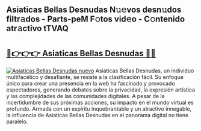 ## Asiaticas Bellas Desnudas N𝚞𝚎vos desn𝚞dos filtr𝚊dos - Parts-peM F𝚘tos vid𝚎o - C𝚘ntenido atr𝚊ctivo tTVAQ

# <h2><a href="http://mb43x7.tromn.icu/?c=Asiaticas+Bellas+Desnudas">🔗👉👉👉 Asiaticas Bellas Desnudas 🔗🔗</a></h2>

[![Asiaticas Bellas Desnudas nuevo](https://i.imgur.com/pEAQMta.gif)](http://mb43x7.tromn.icu/?c=Asiaticas+Bellas+Desnudas)
Asiaticas Bellas Desnudas, un individuo multifacético y desafiante, se resiste a la clasificación fácil. Su enfoque único para crear una presencia en la web ha fascinado y provocado espectadores, generando debates sobre la privacidad, la expresión artística y las complejidades de las comunidades digitales. A pesar de la incertidumbre de sus próximas acciones, su impacto en el mundo virtual es profundo. Armada con un espíritu inquebrantable y un atractivo innegable, la influencia de Asiaticas Bellas Desnudas en el panorama digital no tiene paralelo.
